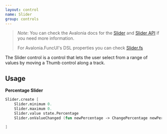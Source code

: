 ```yaml
---
layout: control
name: Slider
group: controls
---
```

[Slider]: https://docs.avaloniaui.net/docs/controls/slider
[Slider API]: http://reference.avaloniaui.net/api/Avalonia.Controls/Slider/
[Slider.fs]: https://github.com/fsprojects/Avalonia.FuncUI/blob/master/src/Avalonia.FuncUI.DSL/Slider.fs
[Slider Selection Modes]: https://docs.avaloniaui.net/docs/controls/listbox#selectionmode

> *Note*: You can check the Avalonia docs for the [Slider] and [Slider API] if you need more information.
>
> For Avalonia.FuncUI's DSL properties you can check [Slider.fs]

The Slider control is a control that lets the user select from a range of
values by moving a Thumb control along a track.

## Usage

**Percentage Slider**
```fsharp
Slider.create [
    Slider.minimum 0.
    Slider.maximum 0.
    Slider.value state.Percentage
    Slider.onValueChanged (fun newPercentage -> ChangePercentage newPercentage |> dispatch)

]
```

